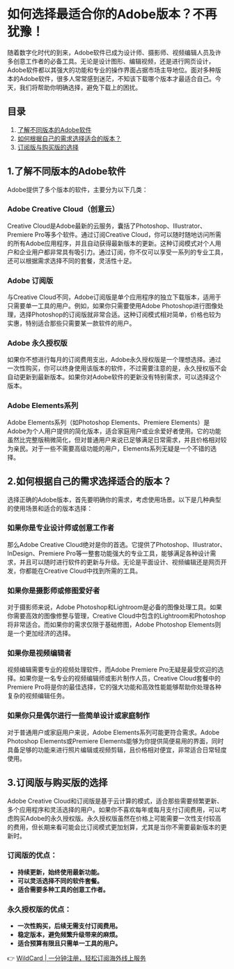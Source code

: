 # 如何选择最适合你的Adobe版本？不再犹豫！

随着数字化时代的到来，Adobe软件已成为设计师、摄影师、视频编辑人员及许多创意工作者的必备工具。无论是设计图形、编辑视频，还是进行网页设计，Adobe软件都以其强大的功能和专业的操作界面占据市场主导地位。面对多种版本的Adobe软件，很多人常常感到迷茫，不知该下载哪个版本才最适合自己。今天，我们将帮助你明确选择，避免下载上的困扰。

## 目录

1. [了解不同版本的Adobe软件](#1-了解不同版本的Adobe软件)
2. [如何根据自己的需求选择适合的版本？](#2-如何根据自己的需求选择适合的版本)
3. [订阅版与购买版的选择](#3-订阅版与购买版的选择)

## 1.了解不同版本的Adobe软件

Adobe提供了多个版本的软件，主要分为以下几类：

### Adobe Creative Cloud（创意云）

Creative Cloud是Adobe最新的云服务，囊括了Photoshop、Illustrator、Premiere Pro等多个软件。通过订阅Creative Cloud，你可以随时随地访问所需的所有Adobe应用程序，并且自动获得最新版本的更新。这种订阅模式对个人用户和企业用户都非常具有吸引力。通过订阅，你不仅可以享受一系列的专业工具，还可以根据需求选择不同的套餐，灵活性十足。

### Adobe 订阅版

与Creative Cloud不同，Adobe订阅版是单个应用程序的独立下载版本，适用于只需要单一工具的用户。例如，如果你只需要使用Adobe Photoshop进行图像处理，选择Photoshop的订阅版就非常合适。这种订阅模式相对简单，价格也较为实惠，特别适合那些只需要某一款软件的用户。

### Adobe 永久授权版

如果你不想进行每月的订阅费用支出，Adobe永久授权版是一个理想选择。通过一次性购买，你可以终身使用该版本的软件，不过需要注意的是，永久授权版不会自动更新到最新版本。如果你对Adobe软件的更新没有特别需求，可以选择这个版本。

### Adobe Elements系列

Adobe Elements系列（如Photoshop Elements、Premiere Elements）是Adobe为个人用户提供的简化版本，适合家庭用户或业余爱好者使用。它的功能虽然比完整版稍微简化，但对普通用户来说已足够满足日常需求，并且价格相对较为亲民。对于一些不需要高级功能的用户，Elements系列无疑是一个不错的选择。

## 2.如何根据自己的需求选择适合的版本？

选择正确的Adobe版本，首先要明确你的需求，考虑使用场景。以下是几种典型的使用场景和适合的版本选择：

### 如果你是专业设计师或创意工作者

那么Adobe Creative Cloud绝对是你的首选。它提供了Photoshop、Illustrator、InDesign、Premiere Pro等一整套功能强大的专业工具，能够满足各种设计需求，并且可以随时进行软件的更新与升级。无论是平面设计、视频编辑还是网页开发，你都能在Creative Cloud中找到所需的工具。

### 如果你是摄影师或修图爱好者

对于摄影师来说，Adobe Photoshop和Lightroom是必备的图像处理工具。如果你需要高效的图像修整与管理，Creative Cloud中包含的Lightroom和Photoshop将非常适合。而如果你的需求仅限于基础修图，Adobe Photoshop Elements则是一个更加经济的选择。

### 如果你是视频编辑者

视频编辑需要专业的视频处理软件，而Adobe Premiere Pro无疑是最受欢迎的选择。如果你是一名专业的视频编辑师或影片制作人员，Creative Cloud套餐中的Premiere Pro将是你的最佳选择，它的强大功能和高效性能能够帮助你处理各种复杂的视频编辑任务。

### 如果你只是偶尔进行一些简单设计或家庭制作

对于普通用户或家庭用户来说，Adobe Elements系列可能更符合需求。Adobe Photoshop Elements或Premiere Elements能够为你提供简便易用的界面，同时具备足够的功能来进行照片编辑或视频剪辑，且价格相对便宜，非常适合日常轻度使用。

## 3.订阅版与购买版的选择

Adobe Creative Cloud和订阅版是基于云计算的模式，适合那些需要频繁更新、多个应用程序和灵活选择的用户。如果你不喜欢每年或每月支付订阅费用，可以考虑购买Adobe的永久授权版。永久授权版虽然在价格上可能需要一次性支付较高的费用，但长期来看可能会比订阅模式更加划算，尤其是当你不需要最新版本的更新时。

### 订阅版的优点：

- **持续更新，始终使用最新功能。**
- **可以灵活选择不同的软件套餐。**
- **适合需要多种工具的创意工作者。**

### 永久授权版的优点：

- **一次性购买，后续无需支付订阅费用。**
- **稳定版本，避免频繁升级带来的麻烦。**
- **适合预算有限且只需单一工具的用户。**

👉 [WildCard | 一分钟注册，轻松订阅海外线上服务](https://bbtdd.com/WildCard)